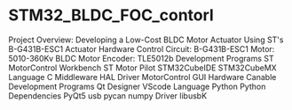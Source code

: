 # STM32_BLDC_FOC_contorl
 Project Overview: Developing a Low-Cost BLDC Motor Actuator Using ST's B-G431B-ESC1  Actuator  Hardware Control Circuit: B-G431B-ESC1 Motor: 5010-360Kv BLDC Motor Encoder: TLE5012b Development Programs  ST MotorControl Workbench ST Motor Pilot STM32CubeIDE STM32CubeMX Language  C Middleware  HAL Driver MotorControl GUI  Hardware Canable Development Programs  Qt Designer VScode Language  Python Python Dependencies  PyQt5 usb pycan numpy Driver  libusbK
